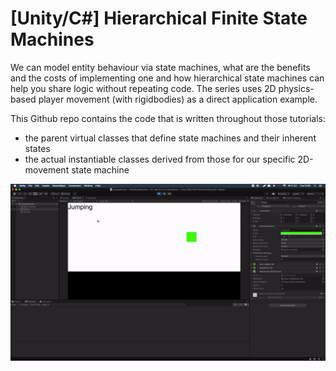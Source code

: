 # [Unity/C#] Hierarchical Finite State Machines




We can model entity behaviour via state machines, what are the benefits and the
costs of implementing one and how hierarchical state machines can help you share logic without repeating code. The series
uses 2D physics-based player movement (with rigidbodies) as a direct application example.

This Github repo contains the code that is written throughout those tutorials:

- the parent virtual classes that define state machines and their inherent states
- the actual instantiable classes derived from those for our specific 2D-movement state machine

![demo](demo.gif)
